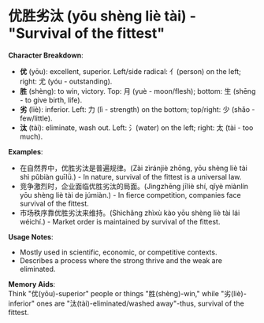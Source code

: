 # **优胜劣汰 (yōu shèng liè tài) - "Survival of the fittest"**

**Character Breakdown**:  
- **优** (yōu): excellent, superior. Left/side radical: 亻(person) on the left; right: 尤 (yóu - outstanding).  
- **胜** (shèng): to win, victory. Top: 月 (yuè - moon/flesh); bottom: 生 (shēng - to give birth, life).  
- **劣** (liè): inferior. Left: 力 (lì - strength) on the bottom; top/right: 少 (shǎo - few/little).  
- **汰** (tài): eliminate, wash out. Left: 氵(water) on the left; right: 太 (tài - too much).

**Examples**:  
- 在自然界中，优胜劣汰是普遍规律。(Zài zìránjiè zhōng, yōu shèng liè tài shì pǔbiàn guīlǜ.) - In nature, survival of the fittest is a universal law.  
- 竞争激烈时，企业面临优胜劣汰的局面。(Jìngzhēng jīliè shí, qǐyè miànlín yōu shèng liè tài de júmiàn.) - In fierce competition, companies face survival of the fittest.  
- 市场秩序靠优胜劣汰来维持。(Shìchǎng zhìxù kào yōu shèng liè tài lái wéichí.) - Market order is maintained by survival of the fittest.

**Usage Notes**:  
- Mostly used in scientific, economic, or competitive contexts.  
- Describes a process where the strong thrive and the weak are eliminated.

**Memory Aids**:  
Think "优(yōu)-superior" people or things "胜(shèng)-win," while "劣(liè)-inferior" ones are "汰(tài)-eliminated/washed away"-thus, survival of the fittest.